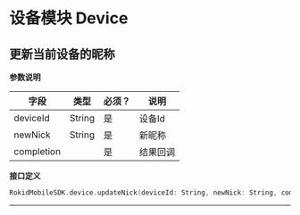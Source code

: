 # 设备模块 Device
## 更新当前设备的昵称

**参数说明**

| 字段    | 类型   | 必须？| 说明 |
| ------ | ----- | ----- | ----- |
| deviceId | String | 是 | 设备Id |
| newNick | String | 是 | 新昵称 |
| completion |   | 是 | 结果回调 |

**接口定义**

```swift
RokidMobileSDK.device.updateNick(deviceId: String, newNick: String, completion: @escaping (_ error: RKError?) -> Void)
```

---

